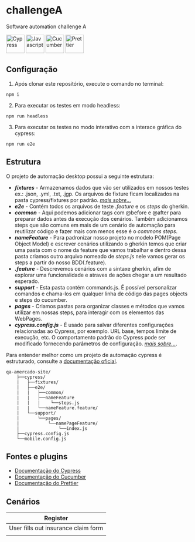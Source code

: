 # challengeA
Software automation challenge A

<div justify-content="space-between" align-items="center">
    <img src="https://seekicon.com/free-icon-download/cypress_1.svg" width="50" alt= "Cypress"/>
    <img src="https://seekicon.com/free-icon-download/javascript_3.svg" width="50" alt="Javascript"/>
    <img src="https://seekicon.com/free-icon-download/cucumber_1.svg" width="50" alt="Cucumber"/>
    <img src="https://seekicon.com/free-icon-download/prettier_2.svg" width="50" alt="Prettier"/>
</div>

## Configuração

1. Após clonar este repositório, execute o comando no terminal:
```
npm i
```
2. Para executar os testes em modo headless:
```
npm run headless
```
3. Para executar os testes no modo interativo com a interace gráfica do cypress:
```
npm run e2e
```
## Estrutura

O projeto de automação desktop possui a seguinte estrutura:

- **_fixtures_** - Armazenamos dados que vão ser utilizados em nossos testes ex.: .json, .yml, .txt, .jgp. Os arquivos de fixture ficam localizados na pasta cypress/fixtures por padrão. [_mais sobre..._](https://docs.cypress.io/api/commands/fixture#Syntax)
- **_e2e_** - Contém todos os arquivos de teste _.feature_ e os _steps_ do gherkin.
- **_common_** - Aqui podemos adicionar tags com @before e @after para preparar dados antes da execução dos cenários. Também adicionamos steps que são comuns em mais de um cenário de automação para reutilizar código e fazer mais com menos esse é o _commons steps_.
- **_nameFeature_** - Para padronizar nosso projeto no modelo POM(Page Object Model) e escrever cenários utilizando o gherkin temos que criar uma pasta com o nome da feature que vamos trabalhar e dentro dessa pasta criamos outro arquivo nomeado de _steps.js_ nele vamos gerar os steps a partir do nosso BDD(.feature).
- **_.feature_** - Descrevemos cenários com a sintaxe gherkin, afim de explorar uma funcionalidade e atraves de ações chegar a um resultado esperado.
- **_support_** - Esta pasta contém commands.js. É possível personalizar comandos e chama-los em qualquer linha de código das pages objects e steps do cucumber.
- **_pages_** - Criamos pastas para organizar classes e métodos que vamos utilizar em nossas steps, para interagir com os elementos das WebPages.
- **_cypress.config.js_** - É usado para salvar diferentes configurações relacionadas ao Cypress, por exemplo. URL base, tempos limite de execução, etc. O comportamento padrão do Cypress pode ser modificado fornecendo parâmetros de configuração. [_mais sobre..._](https://docs.cypress.io/guides/references/configuration#cypress-json).

Para entender melhor como um projeto de automação cypress é estruturado, consulte a [documentação oficial](https://docs.cypress.io/guides/core-concepts/writing-and-organizing-tests#Test-Structure).


````
qa-amercado-site/
    ├──cypress/
    |   ├──fixtures/
    |   ├──e2e/
    |   |   ├──common/
    |   |   ├──nameFeature
    |   |   |    └──steps.js
    |   |   └──nameFeature.feature/    
    |   └──support/
    |       └──pages/
    |           └──namePageFeature/
    |               └──index.js
    ├──cypress.config.js
    └──mobile.config.js
````

## Fontes e plugins

- [Documentação do Cypress](https://docs.cypress.io/guides/overview/why-cypress)
- [Documentação do Cucumber](https://cucumber.io/docs/gherkin/reference/)
- [Documentação do Prettier](https://prettier.io/docs/en/index.html)

## Cenários

| Register                                     |
| -------------------------------------------- |
| User fills out insurance claim form          |
|                                              |
